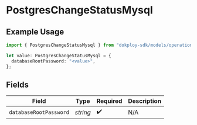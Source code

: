 # PostgresChangeStatusMysql

## Example Usage

```typescript
import { PostgresChangeStatusMysql } from "dokploy-sdk/models/operations";

let value: PostgresChangeStatusMysql = {
  databaseRootPassword: "<value>",
};
```

## Fields

| Field                  | Type                   | Required               | Description            |
| ---------------------- | ---------------------- | ---------------------- | ---------------------- |
| `databaseRootPassword` | *string*               | :heavy_check_mark:     | N/A                    |